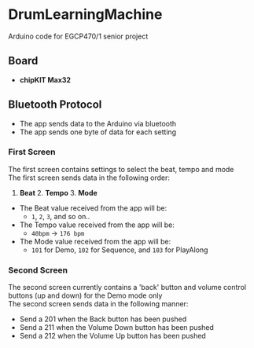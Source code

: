 # DrumLearningMachine
Arduino code for EGCP470/1 senior project
## Board
- **chipKIT Max32**
## Bluetooth Protocol
- The app sends data to the Arduino via bluetooth
- The app sends one byte of data for each setting

### First Screen
The first screen contains settings to select the beat, tempo and mode\
The first screen sends data in the following order:
1. **Beat** 2. **Tempo** 3. **Mode**
- The Beat value received from the app will be:
  - `1`, `2`, `3`, and so on..
- The Tempo value received from the app will be:
  - `40bpm` -> `176 bpm`
- The Mode value received from the app will be:
  - `101` for Demo, `102` for Sequence, and `103` for PlayAlong
  
### Second Screen
The second screen currently contains a 'back' button and volume control buttons (up and down) for the Demo mode only\
The second screen sends data in the following manner:
- Send a 201 when the Back button has been pushed
- Send a 211 when the Volume Down button has been pushed
- Send a 212 when the Volume Up button has been pushed
